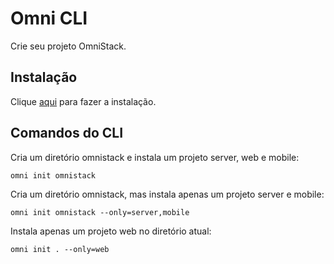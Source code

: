 # Omni CLI

Crie seu projeto OmniStack.

## Instalação

Clique [aqui](https://www.npmjs.com/package/@rocketseat/omni) para fazer a instalação.

## Comandos do CLI

Cria um diretório omnistack e instala um projeto server, web e mobile:

```
omni init omnistack
```

Cria um diretório omnistack, mas instala apenas um projeto server e mobile:

```
omni init omnistack --only=server,mobile
```

Instala apenas um projeto web no diretório atual:

```
omni init . --only=web
```